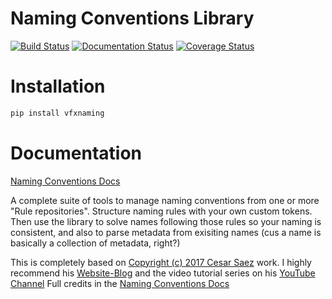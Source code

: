 # Naming Conventions Library

[![Build Status](https://travis-ci.org/xiancg/vfxnaming.svg?branch=master)](https://travis-ci.org/xiancg/vfxnaming)
[![Documentation Status](https://readthedocs.org/projects/naming-conventions/badge/?version=latest)](https://naming-conventions.readthedocs.io/en/latest/?badge=latest)
[![Coverage Status](https://coveralls.io/repos/github/xiancg/vfxnaming/badge.svg?branch=master)](https://coveralls.io/github/xiancg/vfxnaming?branch=master)

# Installation
```python
pip install vfxnaming
```

# Documentation
[Naming Conventions Docs](http://naming-conventions.rtfd.io/)

A complete suite of tools to manage naming conventions from one or more "Rule repositories". Structure naming rules with your own custom tokens. Then use the library to solve names following those rules so your naming is consistent, and also to parse metadata from exisiting names (cus a name is basically a collection of metadata, right?)

This is completely based on [Copyright (c) 2017 Cesar Saez](https://www.cesarsaez.me/) work. I highly recommend his [Website-Blog](https://www.cesarsaez.me/) and the video tutorial series on his [YouTube Channel](https://www.youtube.com/channel/UCRjk6bi_1ZQ9sL69agz0xMg) Full credits in the [Naming Conventions Docs](http://naming-conventions.rtfd.io/)